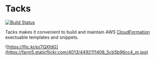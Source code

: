 
# Tacks

[![Build Status](https://magnum.travis-ci.com/kreuzwerker/tacks.svg?token=1DipDsTWTNsz2XQgckKa&branch=master)](https://magnum.travis-ci.com/kreuzwerker/tacks)

Tacks makes it convenient to build and maintain AWS [CloudFormation](http://aws.amazon.com/cloudformation/) exectuable templates and snippets.

![https://flic.kr/p/7QXfdG](https://farm5.staticflickr.com/4013/4492111408_5cb5b96cc4_m.jpg)
